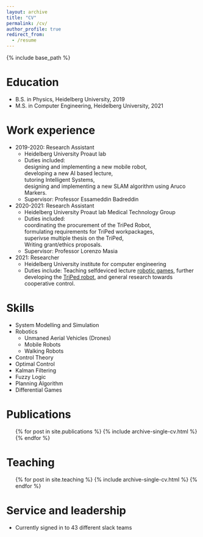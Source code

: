 ```yaml
---
layout: archive
title: "CV"
permalink: /cv/
author_profile: true
redirect_from:
  - /resume
---
```


{% include base_path %}

Education
======
* B.S. in Physics, Heidelberg University, 2019
* M.S. in Computer Engineering, Heidelberg University, 2021


Work experience
======
* 2019-2020: Research Assistant
  * Heidelberg University Proaut lab
  * Duties included:  
  designing and implementing a new mobile robot,  
  developing a new AI based lecture,  
  tutoring Intelligent Systems,  
  designing and implementing a new SLAM algorithm using Aruco Markers.
  * Supervisor: Professor Essameddin Badreddin
* 2020-2021: Research Assistant
  * Heidelberg University Proaut lab Medical Technology Group
  * Duties included:  
  coordinating the procurement of the TriPed Robot,  
  formulating requirements for TriPed workpackages,  
  superivse multiple thesis on the TriPed,  
  Writing grant/ethics proposals.
  * Supervisor: Professor Lorenzo Masia
* 2021: Researcher
  * Heidelberg University institute for computer engineering
  * Duties include:
  Teaching selfdeviced lecture [robotic games](https://liquidcronos.github.io/teaching/2021-ss-robotic-games),
  further developing the [TriPed robot](https://triped-robot.github.io/docs/robot/), and general research towards cooperative control.
  
Skills
======
* System Modelling and Simulation
* Robotics
  * Unmaned Aerial Vehicles (Drones)
  * Mobile Robots
  * Walking Robots
* Control Theory
* Optimal Control
* Kalman Filtering
* Fuzzy Logic
* Planning Algorithm
* Differential Games


Publications
======
  <ul>{% for post in site.publications %}
    {% include archive-single-cv.html %}
  {% endfor %}</ul>
  

  
Teaching
======
  <ul>{% for post in site.teaching %}
    {% include archive-single-cv.html %}
  {% endfor %}</ul>
  
Service and leadership
======
* Currently signed in to 43 different slack teams
